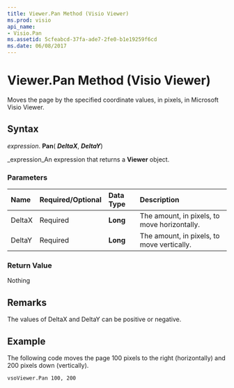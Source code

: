 ```yaml
---
title: Viewer.Pan Method (Visio Viewer)
ms.prod: visio
api_name:
- Visio.Pan
ms.assetid: 5cfeabcd-37fa-ade7-2fe0-b1e19259f6cd
ms.date: 06/08/2017
---
```



# Viewer.Pan Method (Visio Viewer)

Moves the page by the specified coordinate values, in pixels, in Microsoft Visio Viewer. 


## Syntax

 _expression_. **Pan**( **_DeltaX_**, **_DeltaY_**)

 _expression_An expression that returns a **Viewer** object.


### Parameters



|**Name**|**Required/Optional**|**Data Type**|**Description**|
|:-----|:-----|:-----|:-----|
|DeltaX|Required| **Long**|The amount, in pixels, to move horizontally.|
|DeltaY|Required| **Long**|The amount, in pixels, to move vertically.|

### Return Value

Nothing


## Remarks

The values of DeltaX and DeltaY can be positive or negative.


## Example

The following code moves the page 100 pixels to the right (horizontally) and 200 pixels down (vertically).


```
vsoViewer.Pan 100, 200
```


